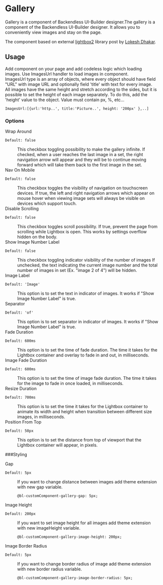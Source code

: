 # Gallery

Gallery is a component of Backendless UI-Builder designer.The gallery is a component of the Backendless UI-Builder designer. It allows you to conveniently view images and stay on the page. 

The component based on external [lightbox2](https://lokeshdhakar.com/projects/lightbox2/) library post by [Lokesh Dhakar](https://github.com/lokesh).

## Usage

 Add component on your page and add codeless logic which loading images.
 Use ImagesUrl handler to load images in component.    
 ImagesUrl type is an array of objects, where every object should have field "URL" with image URL and optionally field 'title' with text for every image.
 All images have the same height and stretch according to the sides, but it is possible to set the height of each image separately. To do this, add the 'height' value to the object.
 Value must contain px, %, etc...   

    ImagesUrl:[{url:'http..', title:'Picture..', height: '200px' },..]

### Options

<dl>
<dt>Wrap Around</dt>

    Default: false
<dd>This checkbox toggling possibility to make the gallery infinite.
If checked, when a user reaches the last image in a set, the right navigation arrow will appear and they will be to continue moving forward which will take them back to the first image in the set.</dd>
<dt>Nav On Mobile</dt>

    Default: false
<dd>This checkbox toggles the visibility of navigation on touchscreen devices.
If true, the left and right navigation arrows which appear on mouse hover when viewing image sets will always be visible on devices which support touch.</dd>
<dt>Disable Scrolling</dt>

    Default: false
<dd>This checkbox toggles scroll possibility.
If true, prevent the page from scrolling while Lightbox is open. This works by settings overflow hidden on the body.</dd>
<dt>Show Image Number Label</dt>

    Default: false
<dd>This checkbox toggling indicator visibility of the number of images
If unchecked, the text indicating the current image number and the total number of images in set (Ex. "image 2 of 4") will be hidden.</dd>
<dt>Image Label</dt>

    Default: 'Image'
<dd>This option is to set the text in indicator of images.
It works if "Show Image Number Label" is true.</dd>
<dt>Separator</dt>

    Default: 'of'
<dd>This option is to set separator in indicator of images.
It works if "Show Image Number Label" is true.</dd>
<dt>Fade Duration</dt>
    
    Default: 600ms
<dd>This option is to set the time of fade duration.
The time it takes for the Lightbox container and overlay to fade in and out, in milliseconds.</dd>
<dt>Image Fade Duration</dt>

    Default: 600ms
<dd>This option is to set the time of image fade duration.
The time it takes for the image to fade in once loaded, in milliseconds.</dd>
<dt>Resize Duration</dt>

    Default: 700ms
<dd>This option is to set the time it takes for the Lightbox container to animate its width and height when transition between different size images, in milliseconds.</dd>
<dt>Position From Top</dt>

    Default: 50px
<dd>This option is to set the distance from top of viewport that the Lightbox container will appear, in pixels.</dd>
</dl>

###Styling

<dl>
<dt>Gap</dt>

    Default: 5px
<dd>If you want to change distance between images add theme extension with new gap variable.

    @bl-customComponent-gallery-gap: 5px;
</dd>
<dt>Image Height</dt>

    Default: 200px
<dd>If you want to set image height for all images add theme extension with new imageHeight variable.

    @bl-customComponent-gallery-image-height: 200px;
</dd>
<dt>Image Border Radius</dt>

    Default: 5px
<dd>If you want to change border radius of image add theme extension with new border radius variable.

    @bl-customComponent-gallery-image-border-radius: 5px;
</dd>
</dl>